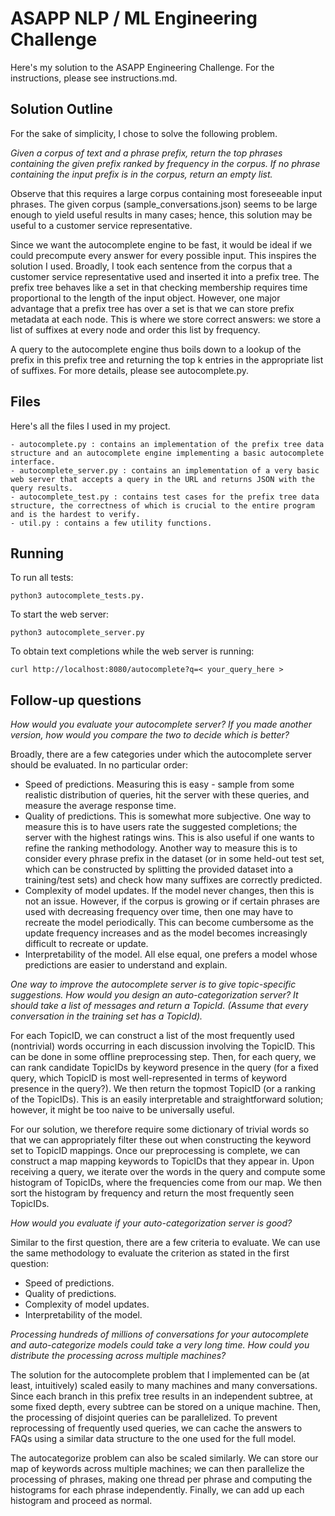 ASAPP NLP / ML Engineering Challenge
====================================
Here's my solution to the ASAPP Engineering Challenge. For the instructions, please see instructions.md.

Solution Outline
----------------
For the sake of simplicity, I chose to solve the following problem.

_Given a corpus of text and a phrase prefix, return the top phrases containing the given prefix ranked by frequency in the corpus. If no phrase containing the input prefix is in the corpus, return an empty list._

Observe that this requires a large corpus containing most foreseeable input phrases. The given corpus (sample_conversations.json) seems to be large enough to yield useful results in many cases; hence, this solution may be useful to a customer service representative. 

Since we want the autocomplete engine to be fast, it would be ideal if we could precompute every answer for every possible input. This inspires the solution I used. Broadly, I took each sentence from the corpus that a customer service representative used and inserted it into a prefix tree. The prefix tree behaves like a set in that checking membership requires time proportional to the length of the input object. However, one major advantage that a prefix tree has over a set is that we can store prefix metadata at each node. This is where we store correct answers: we store a list of suffixes at every node and order this list by frequency. 

A query to the autocomplete engine thus boils down to a lookup of the prefix in this prefix tree and returning the top k entries in the appropriate list of suffixes. For more details, please see autocomplete.py.

Files
-----
Here's all the files I used in my project.

    - autocomplete.py : contains an implementation of the prefix tree data structure and an autocomplete engine implementing a basic autocomplete interface.
    - autocomplete_server.py : contains an implementation of a very basic web server that accepts a query in the URL and returns JSON with the query results.
    - autocomplete_test.py : contains test cases for the prefix tree data structure, the correctness of which is crucial to the entire program and is the hardest to verify.  
    - util.py : contains a few utility functions.

Running
-------
To run all tests:

    python3 autocomplete_tests.py. 

To start the web server:

    python3 autocomplete_server.py

To obtain text completions while the web server is running: 

    curl http://localhost:8080/autocomplete?q=< your_query_here > 


Follow-up questions
-------------------
_How would you evaluate your autocomplete server? If you made another version, how would you compare the two to decide which is better?_

Broadly, there are a few categories under which the autocomplete server should be evaluated. In no particular order:

- Speed of predictions. Measuring this is easy - sample from some realistic distribution of queries, hit the server with these queries, and measure the average response time.
- Quality of predictions. This is somewhat more subjective. One way to measure this is to have users rate the suggested completions; the server with the highest ratings wins. This is also useful if one wants to refine the ranking methodology. Another way to measure this is to consider every phrase prefix in the dataset (or in some held-out test set, which can be constructed by splitting the provided dataset into a training/test sets) and check how many suffixes are correctly predicted. 
- Complexity of model updates. If the model never changes, then this is not an issue. However, if the corpus is growing or if certain phrases are used with decreasing frequency over time, then one may have to recreate the model periodically. This can become cumbersome as the update frequency increases and as the model becomes increasingly difficult to recreate or update. 
- Interpretability of the model. All else equal, one prefers a model whose predictions are easier to understand and explain. 

_One way to improve the autocomplete server is to give topic-specific suggestions. How would you design an auto-categorization server? It should take a list of messages and return a TopicId. (Assume that every conversation in the training set has a TopicId)._

For each TopicID, we can construct a list of the most frequently used (nontrivial) words occurring in each discussion involving the TopicID. This can be done in some offline preprocessing step. Then, for each query, we can rank candidate TopicIDs by keyword presence in the query (for a fixed query, which TopicID is most well-represented in terms of keyword presence in the query?). We then return the topmost TopicID (or a ranking of the TopicIDs). This is an easily interpretable and straightforward solution; however, it might be too naive to be universally useful. 

For our solution, we therefore require some dictionary of trivial words so that we can appropriately filter these out when constructing the keyword set to TopicID mappings. Once our preprocessing is complete, we can construct a map mapping keywords to TopicIDs that they appear in. Upon receiving a query, we iterate over the words in the query and compute some histogram of TopicIDs, where the frequencies come from our map. We then sort the histogram by frequency and return the most frequently seen TopicIDs. 

_How would you evaluate if your auto-categorization server is good?_

Similar to the first question, there are a few criteria to evaluate. We can use the same methodology to evaluate the criterion as stated in the first question:

- Speed of predictions.
- Quality of predictions.  
- Complexity of model updates.
- Interpretability of the model. 

_Processing hundreds of millions of conversations for your autocomplete and auto-categorize models could take a very long time. How could you distribute the processing across multiple machines?_

The solution for the autocomplete problem that I implemented can be (at least, intuitively) scaled easily to many machines and many conversations. Since each branch in this prefix tree results in an independent subtree, at some fixed depth, every subtree can be stored on a unique machine. Then, the processing of disjoint queries can be parallelized. To prevent reprocessing of frequently used queries, we can cache the answers to FAQs using a similar data structure to the one used for the full model.

The autocategorize problem can also be scaled similarly. We can store our map of keywords across multiple machines; we can then parallelize the processing of phrases, making one thread per phrase and computing the histograms for each phrase independently. Finally, we can add up each histogram and proceed as normal. 
